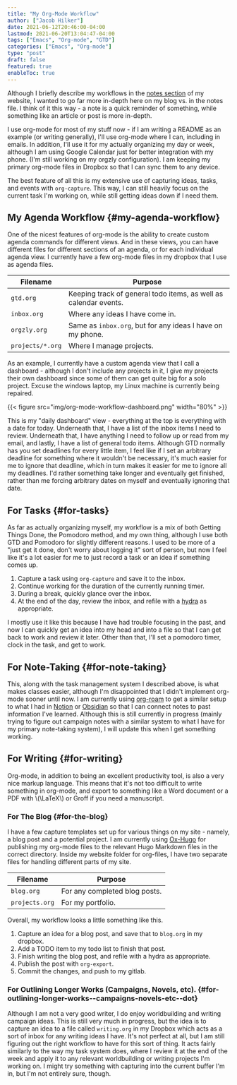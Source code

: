 ```yaml
---
title: "My Org-Mode Workflow"
author: ["Jacob Hilker"]
date: 2021-06-12T20:46:00-04:00
lastmod: 2021-06-20T13:04:47-04:00
tags: ["Emacs", "Org-mode", "GTD"]
categories: ["Emacs", "Org-mode"]
type: "post"
draft: false
featured: true
enableToc: true
---
```


Although I briefly describe my workflows in the [notes section](https://braindump.jhilker.com) of my website, I wanted to go far more in-depth here on my blog vs. in the notes file. I think of it this way - a note is a quick reminder of something, while something like an article or post is more in-depth.

I use org-mode for most of my stuff now - if I am writing a README as an example (or writing generally), I'll use org-mode where I can, including in emails. In addition, I'll use it for my actually organizing my day or week, although I am using Google Calendar just for better integration with my phone. (I'm still working on my orgzly configuration). I am keeping my primary org-mode files in Dropbox so that I can sync them to any device.

The best feature of all this is my extensive use of capturing ideas, tasks, and events with `org-capture`. This way, I can still heavily focus on the current task I'm working on, while still getting ideas down if I need them.


## My Agenda Workflow {#my-agenda-workflow}

One of the nicest features of org-mode is the ability to create custom agenda commands for different views. And in these views, you can have different files for different sections of an agenda, or for each individual agenda view. I currently have a few org-mode files in my dropbox that I use as agenda files.

| Filename         | Purpose                                                          |
|------------------|------------------------------------------------------------------|
| `gtd.org`        | Keeping track of general todo items, as well as calendar events. |
| `inbox.org`      | Where any ideas I have come in.                                  |
| `orgzly.org`     | Same as `inbox.org`, but for any ideas I have on my phone.       |
| `projects/*.org` | Where I manage projects.                                         |

As an example, I currently have a custom agenda view that I call a dashboard - although I don't include any projects in it, I give my projects their own dashboard since some of them can get quite big for a solo project. Excuse the windows laptop, my Linux machine is currently being repaired.

{{< figure src="img/org-mode-workflow-dashboard.png" width="80%" >}}

This is my "daily dashboard" view - everything at the top is everything with a date for today. Underneath that, I have a list of the inbox items I need to review. Underneath that, I have anything I need to follow up or read from my email, and lastly, I have a list of general todo items. Although GTD normally has you set deadlines for every little item, I feel like if I set an arbitrary deadline for something where it wouldn't be necessary, it's much easier for me to ignore that deadline, which in turn makes it easier for me to ignore all my deadlines. I'd rather something take longer and eventually get finished, rather than me forcing arbitrary dates on myself and eventually ignoring that date.


## For Tasks {#for-tasks}

As far as actually organizing myself, my workflow is a mix of both Getting Things Done, the Pomodoro method, and my own thing, although I use both GTD and Pomodoro for slightly different reasons. I used to be more of a "just get it done, don't worry about logging it" sort of person, but now I feel like it's a lot easier for me to just record a task or an idea if something comes up.

1.  Capture a task using `org-capture` and save it to the inbox.
2.  Continue working for the duration of the currently running timer.
3.  During a break, quickly glance over the inbox.
4.  At the end of the day, review the inbox, and refile with a [hydra](https://mollermara.com/blog/Fast-refiling-in-org-mode-with-hydras/) as appropriate.

I mostly use it like this because I have had trouble focusing in the past, and now I can quickly get an idea into my head and into a file so that I can get back to work and review it later. Other than that, I'll set a pomodoro timer, clock in the task, and get to work.


## For Note-Taking {#for-note-taking}

This, along with the task management system I described above, is what makes classes easier, although I'm disappointed that I didn't implement org-mode sooner until now. I am currently using [org-roam](https://github.com/org-roam/org-roam/) to get a similar setup to what I had in [Notion](https://notion.so/) or [Obsidian](https://obsidian.md/) so that I can connect notes to past information I've learned.  Although this is still currently in progress (mainly trying to figure out campaign notes with a similar system to what I have for my primary note-taking system), I will update this when I get something working.


## For Writing {#for-writing}

Org-mode, in addition to being an excellent productivity tool, is also a very nice markup language. This means that it's not too difficult to write something in org-mode, and export to something like a Word document or a PDF with \\(\LaTeX\\) or Groff if you need a manuscript.


### For The Blog {#for-the-blog}

I have a few capture templates set up for various things on my site - namely, a blog post and a potential project. I am currently using [Ox-Hugo](https://github.com/kaushalmodi/ox-hugo) for publishing my org-mode files to the relevant Hugo Markdown files in the correct directory. Inside my website folder for org-files, I have two separate files for handling different parts of my site.

| Filename       | Purpose                       |
|----------------|-------------------------------|
| `blog.org`     | For any completed blog posts. |
| `projects.org` | For my portfolio.             |

Overall, my workflow looks a little something like this.

1.  Capture an idea for a blog post, and save that to `blog.org` in my dropbox.
2.  Add a TODO item to my todo list to finish that post.
3.  Finish writing the blog post, and refile with a hydra as appropriate.
4.  Publish the post with `org-export`.
5.  Commit the changes, and push to my gitlab.


### For Outlining Longer Works (Campaigns, Novels, etc). {#for-outlining-longer-works--campaigns-novels-etc--dot}

Although I am not a very good writer, I do enjoy worldbuilding and writing campaign ideas. This is still very much in progress, but the idea is to capture an idea to a file called `writing.org` in my Dropbox which acts as a sort of inbox for any writing ideas I have. It's not perfect at all, but I am still figuring out the right workflow to have for this sort of thing. It acts fairly similarly to the way my task system does, where I review it at the end of the week and apply it to any relevant worldbuilding or writing projects I'm working on. I might try something with capturing into the current buffer I'm in, but I'm not entirely sure, though.